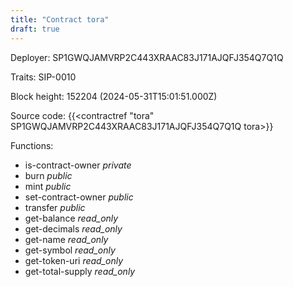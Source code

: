 ```yaml
---
title: "Contract tora"
draft: true
---
```

Deployer: SP1GWQJAMVRP2C443XRAAC83J171AJQFJ354Q7Q1Q

Traits:
 SIP-0010



Block height: 152204 (2024-05-31T15:01:51.000Z)

Source code: {{<contractref "tora" SP1GWQJAMVRP2C443XRAAC83J171AJQFJ354Q7Q1Q tora>}}

Functions:

* is-contract-owner _private_
* burn _public_
* mint _public_
* set-contract-owner _public_
* transfer _public_
* get-balance _read_only_
* get-decimals _read_only_
* get-name _read_only_
* get-symbol _read_only_
* get-token-uri _read_only_
* get-total-supply _read_only_
